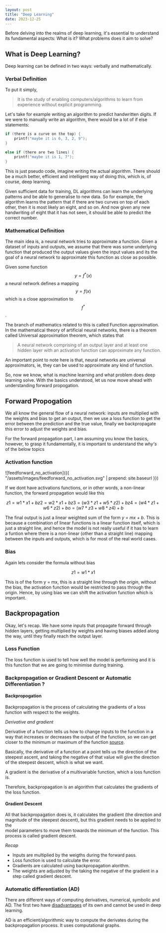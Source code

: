 ```yaml
---
layout: post
title: "Deep Learning"
date: 2023-12-25
---
```


Before delving into the realms of deep learning, it's essential to understand its fundamental aspects: What is it? What problems does it aim to solve? 

## What is Deep Learning?

Deep learning can be defined in two ways: verbally and mathematically.

### Verbal Definition

To put it simply,

> It is the study of enabling computers/algorithms to learn from experience without explicit programming.

Let's take for example writing an algorithm to predict handwritten digits. If we were to manually write an algorithm, there would be a lot of if else statements:

```c
if (there is a curve on the top) {
    printf("maybe it is 6, 3, 2, 9");
}

else if (there are two lines) {
    printf("maybe it is 1, 7");
}
```

This is just pseudo code, imagine writing the actual algorithm. There should be a much better, efficient and intelligent way of doing this, which is, of course, deep learning. 

Given sufficient data for training, DL algorithms can learn the underlying patterns and be able to generalise to new data. So for example, the algorithm learns the pattern that if there are two curves on top of each other, then it is most likely an eight, and so on. And now given any new handwriting of eight that it has not seen, it should be able to predict the correct number.

### Mathematical Definition

The main idea is, a neural network tries to approximate a function. Given a dataset of inputs and outputs, we assume that there was some underlying function that produced the output values given the input values and its the goal of a neural network to approximate this function as close as possible.

Given some function $$ y = f^*(x) $$ a neural network defines a mapping $$ y = f(x) $$ which is a close approximation to $$ f^* $$.

The branch of mathematics related to this is called Function approximation. In the mathematical theory of artificial neural networks, there is a theorem called Universal approximation theorem, which states that

> A neural network comprising of an output layer and at least one hidden layer with an activation function can approximate any function.

An important point to note here is that, neural networks are universal approximators, ie, they can be used to approximate any kind of function.

So, now we know, what is machine learning and what problem does deep learning solve. With the basics understood, let us now move ahead with understanding forward propogation.

## Forward Propogation 

We all know the general flow of a neural network: inputs are multiplied with the weights and bias to get an output, then we use a loss function to get the error between the prediction and the true value, finally we backpropagate this error to adjust the weights and bias.

For the forward propagation part, I am assuming you know the basics, however, to grasp it fundamentally, it is important to understand the *why's* of the below topics

### Activation function

![feedforward_no_activation]({{ "/assets/images/feedforward_no_activation.svg" | prepend: site.baseurl }})

If we dont have activations functions, or in other words, a non-linear function, the forward propagation would like this 

```math
z1 = w1*x1 + b 
z2 = w2*x1 + b 
z3 = (w3*z1 + w5*z2) + b 
z4 = (w4*z1 + w6*z2) + b 
o  = (w7*z3 + w8*z4) + b 
```

The final output is just a linear weighted sum of the form  *y = mx + b*. This is because a combination of linear functions is a linear function itself, which is just a straight line, and hence the model is not really useful if it has to learn a funtion where there is a non-linear (other than a straight line) mapping between the inputs and outputs, which is for most of the real world cases. 

### Bias 

Again lets consider the formula without bias

```math
z1 = w1*x1
```

This is of the form y = mx, this is a straight line through the *origin*, without the bias, the activation function would be restricted to pass through the origin. Hence, by using bias we can shift the activation function which is important.

## Backpropagation

Okay, let's recap. We have some inputs that propagate forward through hidden layers, getting multiplied by weights and having biases added along the way, until they finally reach the output layer. 

### Loss Function

The loss function is used to tell how well the model is performing and it is this function that we are going to minimise during training.

### Backpropagation or Gradient Descent or Automatic Differentiation ? 

#### Backpropogation

Backpropagation is the process of calculating the gradients of a loss function with respect to the weights.

*Derivative and gradient*

Derivative of a function tells us how to change inputs to the function in a way that increases or decreases the output of the function, so we can get closer to the minimum or maximum of the function [source](https://machinelearningmastery.com/gradient-in-machine-learning/).

Basically, the derivative of a function at a point tells us the direction of the steepest ascent, and taking the negative of that value will give the direction of the steepest descent, which is what we want. 

A gradient is the derivative of a multivariable function, which a loss function is.

Therefore, backpropagation is an algorithm that calculates the gradients of the loss function.

#### Gradient Descent

All that backpropagation does is, it calculates the gradient (the direction and magnitude of the steepest descent), but this gradient needs to be applied to the  
model parameters to move them towards the minimum of the function. This process is called gradient descent.

*Recap*

- Inputs are multiplied by the weigths during the forward pass.
- Loss function is used to calculate the error.
- Gradients are calculated using backpropagation alorithm.
- The weights are adjusted by the taking the negative of the gradient in a step called gradient descent.

### Automatic differentiation (AD)

There are different ways of computing derivatives, numerical, symbolic and AD. The first two have [disadvantages](https://www.jmlr.org/papers/volume18/17-468/17-468.pdf) of its own and cannot be used in deep learning.

AD is an efficient/algorithmic way to compute the derivates during the backpropagation process. It uses computational graphs.
